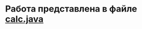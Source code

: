 # Работа представлена в файле [calc.java](https://github.com/CrazyKraken/calc_answ/blob/main/calc.java)
